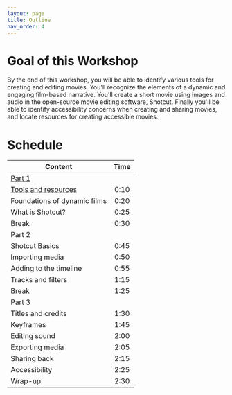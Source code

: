 ```yaml
---
layout: page
title: Outline
nav_order: 4
---
```

# Goal of this Workshop
By the end of this workshop, you will be able to identify various tools for creating and editing movies. You'll recognize the elements of a dynamic and engaging film-based narrative. You'll create a short movie using images and audio in the open-source movie editing software, Shotcut. Finally you'll be able to identify accessibility concerns when creating and sharing movies, and locate resources for creating accessible movies.

# Schedule

| Content   | Time
| ------- |:-------------:
| [Part 1](/Making_Movies_For_Archivists/Part-1/part-1.html)  |
| [Tools and resources](/Making_Movies_For_Archivists/Part-1/tools-and-resources.html)| 0:10
| Foundations of dynamic films| 0:20
| What is Shotcut?| 0:25
| Break | 0:30
| Part 2 |
| Shotcut Basics | 0:45
| Importing media | 0:50
| Adding to the timeline | 0:55
| Tracks and filters | 1:15
| Break | 1:25
| Part 3 |
| Titles and credits | 1:30
| Keyframes | 1:45
| Editing sound | 2:00
| Exporting media | 2:05
| Sharing back | 2:15
| Accessibility | 2:25
| Wrap-up | 2:30
